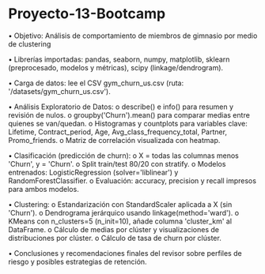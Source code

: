# Proyecto-13-Bootcamp

•	Objetivo: Análisis de comportamiento de miembros de gimnasio por medio de clustering

•	Librerías importadas: pandas, seaborn, numpy, matplotlib, sklearn (preprocesado, modelos y métricas), scipy (linkage/dendrogram).

•	Carga de datos: lee el CSV gym_churn_us.csv (ruta: '/datasets/gym_churn_us.csv').

•	Análisis Exploratorio de Datos:
o	describe() e info() para resumen y revisión de nulos.
o	groupby('Churn').mean() para comparar medias entre quienes se van/quedan.
o	Histogramas y countplots para variables clave: Lifetime, Contract_period, Age, Avg_class_frequency_total, Partner, Promo_friends.
o	Matriz de correlación visualizada con heatmap.

•	Clasificación (predicción de churn):
o	X = todas las columnas menos 'Churn', y = 'Churn'.
o	Split train/test 80/20 con stratify.
o	Modelos entrenados: LogisticRegression (solver='liblinear') y RandomForestClassifier.
o	Evaluación: accuracy, precision y recall impresos para ambos modelos.

•	Clustering:
o	Estandarización con StandardScaler aplicada a X (sin 'Churn').
o	Dendrograma jerárquico usando linkage(method='ward').
o	KMeans con n_clusters=5 (n_init=10), añade columna 'cluster_km' al DataFrame.
o	Cálculo de medias por clúster y visualizaciones de distribuciones por clúster.
o	Cálculo de tasa de churn por clúster.

•	Conclusiones y recomendaciones finales del revisor sobre perfiles de riesgo y posibles estrategias de retención.
